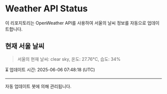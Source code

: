 
# Weather API Status

이 리포지토리는 OpenWeather API를 사용하여 서울의 날씨 정보를 자동으로 업데이트합니다.

## 현재 서울 날씨
> 서울의 현재 날씨: clear sky, 온도: 27.76°C, 습도: 34%

⏳ 업데이트 시간: 2025-06-06 07:48:18 (UTC)

---
자동 업데이트 봇에 의해 관리됩니다.
